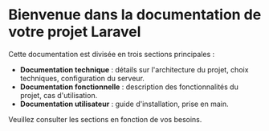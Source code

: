 # Bienvenue dans la documentation de votre projet Laravel

Cette documentation est divisée en trois sections principales :

- **Documentation technique** : détails sur l'architecture du projet, choix techniques, configuration du serveur.
- **Documentation fonctionnelle** : description des fonctionnalités du projet, cas d'utilisation.
- **Documentation utilisateur** : guide d'installation, prise en main.

Veuillez consulter les sections en fonction de vos besoins.
